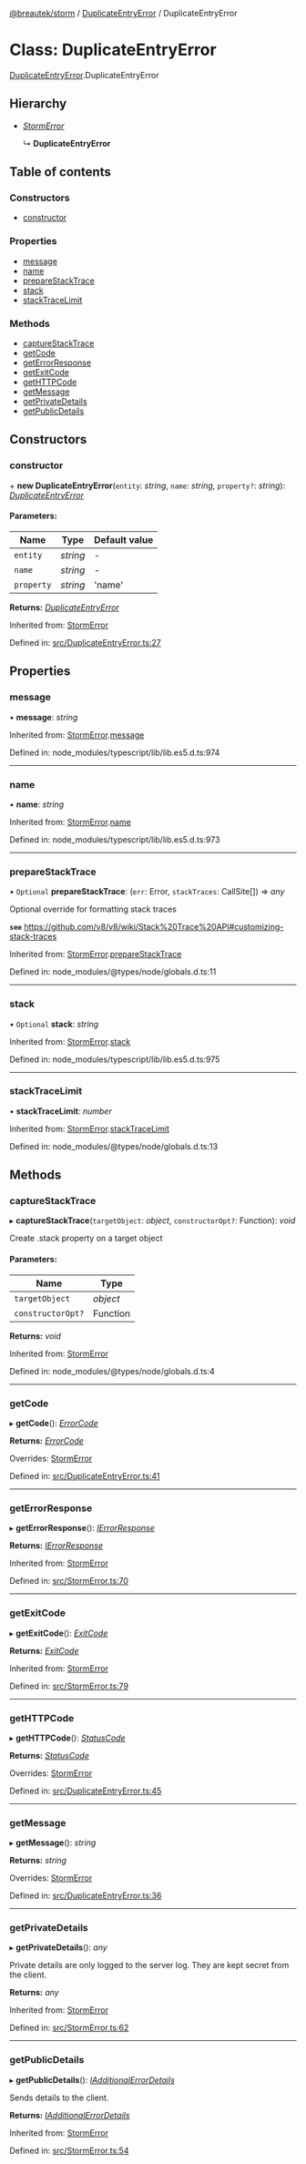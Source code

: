 [@breautek/storm](../README.md) / [DuplicateEntryError](../modules/duplicateentryerror.md) / DuplicateEntryError

# Class: DuplicateEntryError

[DuplicateEntryError](../modules/duplicateentryerror.md).DuplicateEntryError

## Hierarchy

* [*StormError*](stormerror.stormerror-1.md)

  ↳ **DuplicateEntryError**

## Table of contents

### Constructors

- [constructor](duplicateentryerror.duplicateentryerror-1.md#constructor)

### Properties

- [message](duplicateentryerror.duplicateentryerror-1.md#message)
- [name](duplicateentryerror.duplicateentryerror-1.md#name)
- [prepareStackTrace](duplicateentryerror.duplicateentryerror-1.md#preparestacktrace)
- [stack](duplicateentryerror.duplicateentryerror-1.md#stack)
- [stackTraceLimit](duplicateentryerror.duplicateentryerror-1.md#stacktracelimit)

### Methods

- [captureStackTrace](duplicateentryerror.duplicateentryerror-1.md#capturestacktrace)
- [getCode](duplicateentryerror.duplicateentryerror-1.md#getcode)
- [getErrorResponse](duplicateentryerror.duplicateentryerror-1.md#geterrorresponse)
- [getExitCode](duplicateentryerror.duplicateentryerror-1.md#getexitcode)
- [getHTTPCode](duplicateentryerror.duplicateentryerror-1.md#gethttpcode)
- [getMessage](duplicateentryerror.duplicateentryerror-1.md#getmessage)
- [getPrivateDetails](duplicateentryerror.duplicateentryerror-1.md#getprivatedetails)
- [getPublicDetails](duplicateentryerror.duplicateentryerror-1.md#getpublicdetails)

## Constructors

### constructor

\+ **new DuplicateEntryError**(`entity`: *string*, `name`: *string*, `property?`: *string*): [*DuplicateEntryError*](duplicateentryerror.duplicateentryerror-1.md)

#### Parameters:

Name | Type | Default value |
------ | ------ | ------ |
`entity` | *string* | - |
`name` | *string* | - |
`property` | *string* | 'name' |

**Returns:** [*DuplicateEntryError*](duplicateentryerror.duplicateentryerror-1.md)

Inherited from: [StormError](stormerror.stormerror-1.md)

Defined in: [src/DuplicateEntryError.ts:27](https://github.com/breautek/storm/blob/547898b/src/DuplicateEntryError.ts#L27)

## Properties

### message

• **message**: *string*

Inherited from: [StormError](stormerror.stormerror-1.md).[message](stormerror.stormerror-1.md#message)

Defined in: node_modules/typescript/lib/lib.es5.d.ts:974

___

### name

• **name**: *string*

Inherited from: [StormError](stormerror.stormerror-1.md).[name](stormerror.stormerror-1.md#name)

Defined in: node_modules/typescript/lib/lib.es5.d.ts:973

___

### prepareStackTrace

• `Optional` **prepareStackTrace**: (`err`: Error, `stackTraces`: CallSite[]) => *any*

Optional override for formatting stack traces

**`see`** https://github.com/v8/v8/wiki/Stack%20Trace%20API#customizing-stack-traces

Inherited from: [StormError](stormerror.stormerror-1.md).[prepareStackTrace](stormerror.stormerror-1.md#preparestacktrace)

Defined in: node_modules/@types/node/globals.d.ts:11

___

### stack

• `Optional` **stack**: *string*

Inherited from: [StormError](stormerror.stormerror-1.md).[stack](stormerror.stormerror-1.md#stack)

Defined in: node_modules/typescript/lib/lib.es5.d.ts:975

___

### stackTraceLimit

• **stackTraceLimit**: *number*

Inherited from: [StormError](stormerror.stormerror-1.md).[stackTraceLimit](stormerror.stormerror-1.md#stacktracelimit)

Defined in: node_modules/@types/node/globals.d.ts:13

## Methods

### captureStackTrace

▸ **captureStackTrace**(`targetObject`: *object*, `constructorOpt?`: Function): *void*

Create .stack property on a target object

#### Parameters:

Name | Type |
------ | ------ |
`targetObject` | *object* |
`constructorOpt?` | Function |

**Returns:** *void*

Inherited from: [StormError](stormerror.stormerror-1.md)

Defined in: node_modules/@types/node/globals.d.ts:4

___

### getCode

▸ **getCode**(): [*ErrorCode*](../enums/errorcode.errorcode-1.md)

**Returns:** [*ErrorCode*](../enums/errorcode.errorcode-1.md)

Overrides: [StormError](stormerror.stormerror-1.md)

Defined in: [src/DuplicateEntryError.ts:41](https://github.com/breautek/storm/blob/547898b/src/DuplicateEntryError.ts#L41)

___

### getErrorResponse

▸ **getErrorResponse**(): [*IErrorResponse*](../interfaces/stormerror.ierrorresponse.md)

**Returns:** [*IErrorResponse*](../interfaces/stormerror.ierrorresponse.md)

Inherited from: [StormError](stormerror.stormerror-1.md)

Defined in: [src/StormError.ts:70](https://github.com/breautek/storm/blob/547898b/src/StormError.ts#L70)

___

### getExitCode

▸ **getExitCode**(): [*ExitCode*](../enums/exitcode.exitcode-1.md)

**Returns:** [*ExitCode*](../enums/exitcode.exitcode-1.md)

Inherited from: [StormError](stormerror.stormerror-1.md)

Defined in: [src/StormError.ts:79](https://github.com/breautek/storm/blob/547898b/src/StormError.ts#L79)

___

### getHTTPCode

▸ **getHTTPCode**(): [*StatusCode*](../enums/statuscode.statuscode-1.md)

**Returns:** [*StatusCode*](../enums/statuscode.statuscode-1.md)

Overrides: [StormError](stormerror.stormerror-1.md)

Defined in: [src/DuplicateEntryError.ts:45](https://github.com/breautek/storm/blob/547898b/src/DuplicateEntryError.ts#L45)

___

### getMessage

▸ **getMessage**(): *string*

**Returns:** *string*

Overrides: [StormError](stormerror.stormerror-1.md)

Defined in: [src/DuplicateEntryError.ts:36](https://github.com/breautek/storm/blob/547898b/src/DuplicateEntryError.ts#L36)

___

### getPrivateDetails

▸ **getPrivateDetails**(): *any*

Private details are only logged to the server log.
They are kept secret from the client.

**Returns:** *any*

Inherited from: [StormError](stormerror.stormerror-1.md)

Defined in: [src/StormError.ts:62](https://github.com/breautek/storm/blob/547898b/src/StormError.ts#L62)

___

### getPublicDetails

▸ **getPublicDetails**(): [*IAdditionalErrorDetails*](../interfaces/stormerror.iadditionalerrordetails.md)

Sends details to the client.

**Returns:** [*IAdditionalErrorDetails*](../interfaces/stormerror.iadditionalerrordetails.md)

Inherited from: [StormError](stormerror.stormerror-1.md)

Defined in: [src/StormError.ts:54](https://github.com/breautek/storm/blob/547898b/src/StormError.ts#L54)
